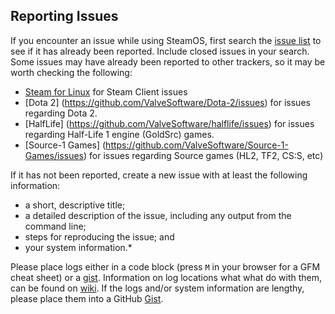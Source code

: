 Reporting Issues
----------------

If you encounter an issue while using SteamOS, first search the [issue list](https://github.com/ValveSoftware/SteamOS/issues) to see if it has already been reported. Include closed issues in your search.  Some issues may have already been reported to other trackers, so it may be worth checking the following:

- [Steam for Linux](https://github.com/ValveSoftware/steam-for-linux/issues) for Steam Client issues
- [Dota 2] (https://github.com/ValveSoftware/Dota-2/issues) for issues regarding Dota 2.
- [HalfLife] (https://github.com/ValveSoftware/halflife/issues) for issues regarding Half-Life 1 engine (GoldSrc) games.
- [Source-1 Games] (https://github.com/ValveSoftware/Source-1-Games/issues) for issues regarding Source games (HL2, TF2, CS:S, etc)

If it has not been reported, create a new issue with at least the following information:

- a short, descriptive title;
- a detailed description of the issue, including any output from the command line;
- steps for reproducing the issue; and
- your system information.\*

Please place logs either in a code block (press `M` in your browser for a GFM cheat sheet) or a [gist](https://gist.github.com). Information on log locations what what do with them, can be found on [wiki](https://github.com/ValveSoftware/SteamOS/wiki/Reviewing-log-information). If the logs and/or system information are lengthy, please place them into a GitHub [Gist](https://gist.github.com/).
